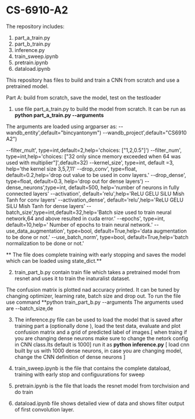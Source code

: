 # CS-6910-A2

The repository includes:

1. part_a_train.py
2. part_b_train.py
3. inference.py
4. train_sweep.ipynb
5. pretrain.ipynb
6. dataload.ipynb
   

This repository has files to build and train a CNN from scratch and use a pretrained model.


Part A: build from scratch, save the model, test on the testloader 
1. use file part_a_train.py to build the model from scratch.
It can be run as **python part_a_train.py --arguments**

The arguments are loaded using argparser as:
    --wandb_entity',default="bincyantonym")
    --wandb_project',default="CS6910 A2")
   
  --filter_mult', type=int,default=2,help='choices: ["1,2,0.5"]')
  --filter_num', type=int,help='choices: ["32 only since memory exceeded when 64 was used with multiplier"]',default=32)
    --kernel_size', type=int, default =3,
                    help='the kernel size 3,5,7,11'
    --drop_conv', type=float, default=0.2,help='drop out value to be used in conv layers.'
    --drop_dense', type=float, default=0.3, help='drop out for dense layers')
   --dense_neurons',type=int, default=500, help='number of neurons in fully connected layers'
    --activation', default='relu',help='ReLU GELU SiLU Mish Tanh for conv layers'
   --activation_dense', default='relu',help='ReLU GELU SiLU Mish Tanh for dense layers'
   --batch_size',type=int,default=32,help='Batch size used to train neural network,64 and above resulted in cuda error.'
    --epochs', type=int, default=10,help='	Number of epochs to train neural network.'
--use_data_augmentation', type=bool, default=True,help='data augmentation to be done or not.'
    --use_batch_norm', type=bool, default=True,help='batch normalization to be done or not.'
    
 ** The file does complete training with early stopping and saves the model which can be loaded using state_dict.**

   2. train_part_b.py contain train file which takes a pretrained model from resnet and uses it to train the inaturalist dataset.
     
   The confusion matrix is plotted nad accuracy printed. It can be tuned by changing optimizer, learning rate, batch size and drop out.
   To run the file use command **python train_part_b.py --arguments
   The arguments used are --batch_size,de

  3. The inference.py file can be used to load the model that is saved after training part a (optionally done ), load the test data, evaluate and plot confusion matrix and a grid of predicted label of images.[ when traing if you are changing dense neurons make sure to change the netork config in CNN class.Its default is 1000]
      run it as **python inference.py** [ load cnn built by us with 1000 dense neurons, in case you are changing model, change the CNN definition of dense neurons ]
 
     
  5. train_sweep.ipynb is the file that contains the complete dataload, training with early stop and configuurations for sweep
  6. pretrain.ipynb is the file that loads the resnet model from torchvision and do train
  7. dataload.ipynb file shows detailed view of data and shows filter output of first convolution layer.

  
  

  





